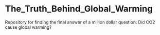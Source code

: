 # The_Truth_Behind_Global_Warming
Repository for finding the final answer of a million dollar question: Did CO2 cause global warming?
